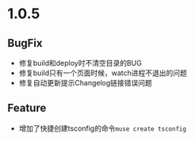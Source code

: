 # 1.0.5

## BugFix
- 修复build和deploy时不清空目录的BUG
- 修复build只有一个页面时候，watch进程不退出的问题
- 修复自动更新提示Changelog链接错误问题

## Feature
- 增加了快捷创建tsconfig的命令`muse create tsconfig`